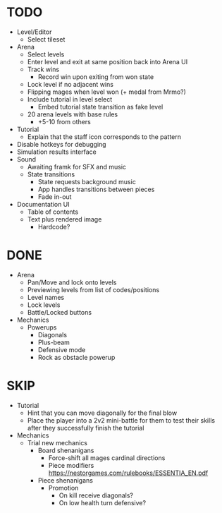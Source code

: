 # TODO
- Level/Editor
    - Select tileset
- Arena
    - Select levels
    - Enter level and exit at same position back into Arena UI
    - Track wins
        - Record win upon exiting from won state
    - Lock level if no adjacent wins
    - Flipping mages when level won (+ medal from Mrmo?)
    - Include tutorial in level select
        - Embed tutorial state transition as fake level
    - 20 arena levels with base rules
        - +5-10 from others
- Tutorial
    - Explain that the staff icon corresponds to the pattern
- Disable hotkeys for debugging
- Simulation results interface
- Sound
    - Awaiting framk for SFX and music
    - State transitions
        - State requests background music
        - App handles transitions between pieces
        - Fade in-out
- Documentation UI
    - Table of contents
    - Text plus rendered image
        - Hardcode?

# DONE

- Arena
    - Pan/Move and lock onto levels
    - Previewing levels from list of codes/positions
    - Level names
    - Lock levels
    - Battle/Locked buttons
- Mechanics
    - Powerups
        - Diagonals
        - Plus-beam
        - Defensive mode
        - Rock as obstacle powerup

# SKIP

- Tutorial
    - Hint that you can move diagonally for the final blow
    - Place the player into a 2v2 mini-battle for them to test their skills after they successfully finish the tutorial
- Mechanics
    - Trial new mechanics
        - Board shenanigans
            - Force-shift all mages cardinal directions
            - Piece modifiers https://nestorgames.com/rulebooks/ESSENTIA_EN.pdf
        - Piece shenanigans
            - Promotion
                - On kill receive diagonals?
                - On low health turn defensive?